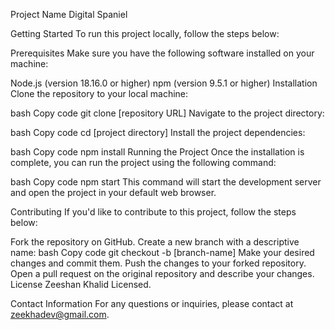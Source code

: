 Project Name
Digital Spaniel


Getting Started
To run this project locally, follow the steps below:

Prerequisites
Make sure you have the following software installed on your machine:

Node.js (version 18.16.0 or higher)
npm (version 9.5.1 or higher)
Installation
Clone the repository to your local machine:

bash
Copy code
git clone [repository URL]
Navigate to the project directory:

bash
Copy code
cd [project directory]
Install the project dependencies:

bash
Copy code
npm install
Running the Project
Once the installation is complete, you can run the project using the following command:

bash
Copy code
npm start
This command will start the development server and open the project in your default web browser.

Contributing
If you'd like to contribute to this project, follow the steps below:

Fork the repository on GitHub.
Create a new branch with a descriptive name:
bash
Copy code
git checkout -b [branch-name]
Make your desired changes and commit them.
Push the changes to your forked repository.
Open a pull request on the original repository and describe your changes.
License
Zeeshan Khalid Licensed.

Contact Information
For any questions or inquiries, please contact at zeekhadev@gmail.com.